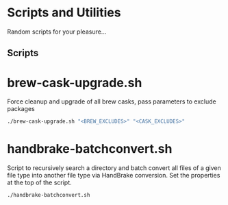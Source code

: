 Scripts and Utilities
========

Random scripts for your pleasure...

Scripts
--------

# brew-cask-upgrade.sh
Force cleanup and upgrade of all brew casks, pass parameters to exclude packages
```bash
./brew-cask-upgrade.sh "<BREW_EXCLUDES>" "<CASK_EXCLUDES>"
```

# handbrake-batchconvert.sh
Script to recursively search a directory and batch convert all files of a given file type into another file type via HandBrake conversion. Set the properties at the top of the script.
```bash
./handbrake-batchconvert.sh
```

